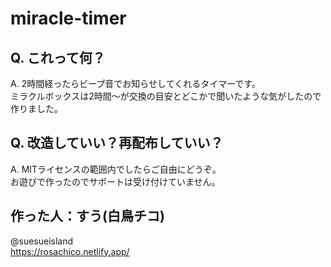 # miracle-timer

## Q. これって何？
A. 2時間経ったらビープ音でお知らせしてくれるタイマーです。  
ミラクルボックスは2時間～が交換の目安とどこかで聞いたような気がしたので作りました。  

## Q. 改造していい？再配布していい？
A. MITライセンスの範囲内でしたらご自由にどうぞ。  
お遊びで作ったのでサポートは受け付けていません。  

## 作った人：すう(白鳥チコ)
@suesueisland  
https://rosachico.netlify.app/
